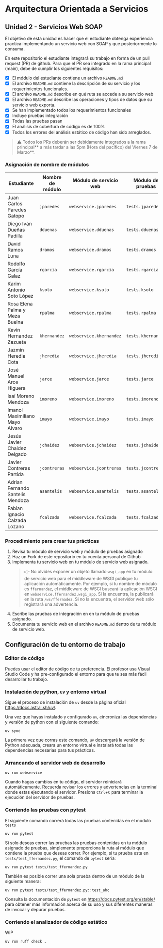 # Arquitectura Orientada a Servicios

## Unidad 2 - Servicios Web SOAP

El objetivo de esta unidad es hacer que el estudiante obtenga experiencia practica implementando un servicio web con SOAP y que posteriormente lo consuma.

En este repositorio el estudiante integrará su trabajo en forma de un pull request (PR) de github.
Para que el PR sea integrado en la rama principal (main), debe de cumplir los siguientes requisitos:

- [x] El módulo del estudiante contiene un archivo `README.md`
- [x] El archivo `README.md` contiene la descripción de su servicio y los requerimientos funcionales.
- [x] El archivo `README.md` describe en qué ruta se accede a su servicio web
- [x] El archivo `README.md` describe las operaciones y tipos de datos que su servicio web exporta.
- [x] Se han implementado todos los requerimientos funcionales
- [x] Incluye pruebas integración
- [x] Todas las pruebas pasan
- [x] El análisis de cobertura de código es de 100%
- [x] Todos los errores del análisis estático de código han sido arreglados.

> :warning: Todos los PRs deberán ser debidamente integrados a la rama principal** a más tardar a las 5pm (Hora del pacífico) del Viernes 7 de Marzo**.


### Asignación de nombre de módulos

| Estudiante | Nombre de módulo | Módulo de servicio web | Módulo de pruebas |
| --- | --- | --- | --- |
| Juan Carlos Paredes Gatopo | `jparedes` | `webservice.jparedes` | `tests.jparedes` |
| Diego Iván Dueñas Padilla | `dduenas` | `webservice.dduenas` | `tests.dduenas` |
| David Ramos Luna | `dramos` | `webservice.dramos` | `tests.dramos` |
| Rodolfo García Galaz | `rgarcia` | `webservice.rgarcia` | `tests.rgarcia` |
| Karim Antonio Soto López | `ksoto` | `webservice.ksoto` | `tests.ksoto` |
| Rosa Elena Palma y Meza Buelna | `rpalma` | `webservice.rpalma` | `tests.rpalma` |
| Kevin Hernandez Zazueta | `khernandez` | `webservice.khernandez` | `tests.khernandez` |
| Jazmin Heredia Cota | `jheredia` | `webservice.jheredia` | `tests.jheredia` |
| José Manuel Arce Higuera | `jarce` | `webservice.jarce` | `tests.jarce` |
| Isaí Moreno Mendoza | `imoreno` | `webservice.imoreno` | `tests.imoreno` |
| Imanol Maximiliano Mayo Alvaro | `imayo` | `webservice.imayo` | `tests.imayo` |
| Jesús Javier Chaidez Delgado | `jchaidez` | `webservice.jchaidez` | `tests.jchaidez` |
| Javier Contreras Partida | `jcontreras` | `webservice.jcontreras` | `tests.jcontreras` |
| Adrian Fernando Santelis Mendoza | `asantelis` | `webservice.asantelis` | `tests.asantelis` |
| Fabian Ignacio Calzada Lozano | `fcalzada` | `webservice.fcalzada` | `tests.fcalzada` |


### Procedimiento para crear tus prácticas


1. Revisa tu módulo de servicio web y módulo de pruebas asignado
2. Haz un Fork de este repositorio en tu cuenta personal de Github
3. Implementa tu servicio web en tu módulo de servicio web asignado.
   > :point_right: No olvides exponer un objeto llamado `wsgi_app` en tu módulo de servicio web para el middleware de WSGI publique tu aplicación automáticamente. Por ejemplo, si tu nombre de módulo es `ffernandez`, el middleware de WSGI buscará la aplicación WSGI en `webservice.ffernandez.wsgi_app`. Si la encuentra, la publicará en la ruta `/ws/ffernadez`. Si no la encuentra, el servidor web sólo registrará una advertencia. 
4. Escribe las pruebas de integración en en tu módulo de pruebas asignado.
5. Documenta tu servicio web en el archivo `README.md` dentro de tu módulo de servicio web.

## Configuración de tu entorno de trabajo

### Editor de código

Puedes usar el editor de código de tu preferencia. El profesor usa Visual Studio Code y ha pre-configurado el entorno para que te sea más fácil desarrollar tu trabajo.

### Instalación de python, `uv` y entorno virtual

Sigue el proceso de instalación de `uv` desde la página oficial https://docs.astral.sh/uv/.

Una vez que hayas instalado y configurado `uv`, cincroniza las dependencias y versión de python con el siguiente comando:

```shell
uv sync
```

La primera vez que corras este comando, `uv` descargará la versión de Python adecuada, creara un entorno virtual e instalará todas las dependencias necesarias para tus prácticas.

### Arrancando el servidor web de desarrollo

```
uv run webservice
```

Cuando hagas cambios en tu código, el servidor reiniciará automáticamente. Recuerda revisar los errores y advertencias en la terminal donde estas ejecutando el servidor. Presiona `Ctrl`+`C` para terminar la ejecución del servidor de pruebas.

### Corriendo las pruebas con pytest

El siguiente comando correrá todas las pruebas contenidas en el módulo `tests`

```
uv run pytest
```

Si solo deseas correr las pruebas las pruebas contenidas en tu módulo asignado de pruebas, simplemente proporciona la ruta al módulo que contiene la prueba que deseas correr. Por ejemplo, si tu prueba esta en `tests/test_ffernandez.py`, el comando de `pytest` sería:


```
uv run pytest tests/test_ffernandez.py
```

También es posible correr una sola prueba dentro de un módulo de la siguiente manera:


```
uv run pytest tests/test_ffernandez.py::test_abc
```

Consulta la documentación de `pytest` en https://docs.pytest.org/en/stable/ para obtener más información acerca de su uso y sus diferentes maneras de invocar y depurar pruebas.


### Corriendo el analizador de código estático

WIP

```
uv run ruff check .
```


